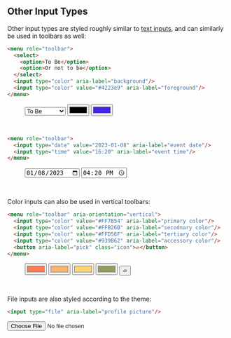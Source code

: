 <section>

# Other Input Types

Other input types are styled roughly similar to [text inputs](#text-input), and can similarly be used in toolbars as well:

```html
<menu role="toolbar">
  <select>
    <option>To Be</option>
    <option>Or not to be</option>
  </select>
  <input type="color" aria-label="background"/>
  <input type="color" value="#4223e9" aria-label="foreground"/>
</menu>
```

<div role="presentation">
  <menu role="toolbar">
    <select>
      <option>To Be</option>
      <option>Or not to be</option>
    </select>
    <input type="color" aria-label="background"/>
    <input type="color" value="#4223e9" aria-label="foreground"/>
  </menu>
</div>

<br>

```html
<menu role="toolbar">
  <input type="date" value="2023-01-08" aria-label="event date"/>
  <input type="time" value="16:20" aria-label="event time"/>
</menu>
```

<div role="presentation">
  <menu role="toolbar">
    <input type="date" value="2023-01-08" aria-label="event date"/>
    <input type="time" value="16:20" aria-label="event time"/>
  </menu>
</div>

<br>


Color inputs can also be used in vertical toolbars:

```html
<menu role="toolbar" aria-orientation="vertical">
  <input type="color" value="#FF7B54" aria-label="primary color"/>
  <input type="color" value="#FFB26B" aria-label="secodnary color"/>
  <input type="color" value="#FFD56F" aria-label="tertiary color"/>
  <input type="color" value="#939B62" aria-label="accessory color"/>
  <button aria-label="pick" class="icon">⌮</button>
</menu>
```

<div role="presentation">
  <menu role="toolbar" aria-orientation="vertical">
    <input type="color" value="#FF7B54" aria-label="primary-color"/>
    <input type="color" value="#FFB26B" aria-label="secondary-color"/>
    <input type="color" value="#FFD56F" aria-label="tertiary color"/>
    <input type="color" value="#939B62" aria-label="accessory color"/>
    <button aria-label="pick" class="icon">⌮</button>
  </menu>
</div>

<br>

File inputs are also styled according to the theme:

```html
<input type="file" aria-label="profile picture"/>
```

<div role="presentation">
  <input type="file" aria-label="profile-picture"/>
</div>

<br>


</section>